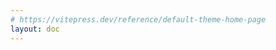 ```yaml
---
# https://vitepress.dev/reference/default-theme-home-page
layout: doc
---
```


<template v-for="post in curPosts" :key="post.url">
  <h2 :id="post.title" class="post-title">
    <a :href="post.url" class="title">{{ post.title }}</a>
    <a
      class="header-anchor title"
      :href="`#${post.title}`"
      :aria-label="`Permalink to &quot;${post.title}&quot;`"
      >​</a
    >
    <div id="date" class="post-date hollow-text" :data="post.date.string"></div>
  </h2>
  <span
    v-for="tag in post.tags"
    class="tag"
    >{{ tag }}</span
  >
  <p v-if="post.desc">{{ post.desc }}</p>
</template>

<div class="pagination-container">
  <WPagination
    v-model="current"
    v-model:pageSize="pageSize"
    :total="total"
    size="small"
    :showPageSize="false"
    @current-change="onCurrentChange"
  />
</div>

<script setup>
import { ref, computed } from "vue";

import { data } from "./.vitepress/theme/posts.data.mjs";
import WPagination from "./.vitepress/theme/components/WPagination.vue"

const search = window.location.search.slice(1);
const searchParams = new URLSearchParams(search);
const page = searchParams.get("page") || 1;

const current = ref(+page);
const pageSize = ref(10);
const total = ref(data.totalNum);

const curPosts = computed(() => {
	return data.posts.slice(
		(current.value - 1) * pageSize.value,
		current.value * pageSize.value
	);
});

const onCurrentChange = (index) => {

	const url = new URL(window.location);
	url.searchParams.set("page", index.toString());
	window.history.replaceState({}, "", url);

	window.scrollTo({
		top: 0,
	});
};
</script>

<style scoped>
.pagination-container {
	margin-top: 60px;

	:deep(li) {
		margin-top: 0px;
	}
}

.tag {
  margin-left:2px;
	margin-right: 2px;
  margin-top:2px;
  padding:5px;  
  border:var(--color-border-tag) 2px solid;
  border-radius:10px;
  background-color:var(--color-background-tag);
}

.post-title {
	margin-bottom:6px;
	border-top: 0px;
	position: relative;
	top: 0;
	left: 0;

  .title{
    color:var(--color-title);
    font-size:26px;
    background-image: linear-gradient(120deg, #f6d365 0%, #fda085 100%);
    background-repeat: no-repeat;
    background-size: 0 2px;
    background-position: right bottom;
    transition: background-size 0.5s ease-in, color 0.5s ease-in;
  }
  .title:hover{
    background-size: 100% 2px;
    background-position: left bottom;
    color:var(--color-hover-title);
  }

	.post-date {
		position: absolute;
		top: -6px;
		left: -10px;

		z-index: -1;
		opacity: .12;
		font-size: 66px;
		font-weight: 900;
	}
}

#date::after{
  content:attr(data);
}

.hollow-text {
  
  /* 设置文本颜色为透明 */
  color: var(--vp-c-bg);
  
	-webkit-text-stroke: 1px var(--vp-c-text-1);
}

.pagination-container{
  height:100px;
  width:100%;
}
WPagination{
  width:100%;
  height:100%;
}
</style>
